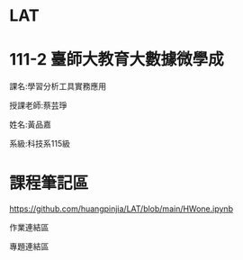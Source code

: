 # LAT
# 111-2 臺師大教育大數據微學成
課名:學習分析工具實務應用

授課老師:蔡芸琤

姓名:黃品嘉

系級:科技系115級


# 課程筆記區

https://github.com/huangpinjia/LAT/blob/main/HWone.ipynb

作業連結區


專題連結區
